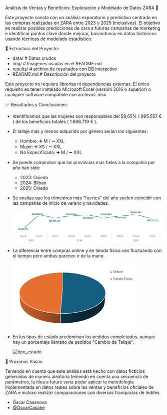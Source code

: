 Análisis de Ventas y Beneficios: Exploración y Modelado de Datos ZARA 👔


Este proyecto consta con un análisis exporatorio y predictivo centrado en las compras realizadas en ZARA
entre 2023 y 2025 (inclusives). El objetivo es realizar posibles predicciones de cara a futuras campañas de marketing
e identificar puntos clave dónde mejorar, basándonos en datos históricos usando técnicas de modelado estadístico.

🗻 Estructura del Proyecto:

-  data/ # Datos crudos
-  img/ # Imágenes usadas en el README.md
-  results/ # archivo de resultados con DB interactivo
-  README.md # Descripción del proyecto

Este proyecto no requiere librerías ni dependencias externas.
El único requisito es tener instalado Microsoft Excel (versión 2016 o superior) o cualquier software compatible con archivos .xlsx.


📈 Resultados y Conclusiones:

- Identificamos que las mujeres son responsables del 59,65% ( 995.557 € ) de los beneficios totales ( 1.668.719 € ).

- El tallaje más y menos adquirido por género serían los siguientes:

    - Hombre: ➕ M / ➖ XXL
    - Mujer: ➕ XS / ➖ XXL
    - No Especificado: ➕ M / ➖ XXL

- Se puede comprobar que las provincias más fieles a la compañía por año han sido:

    - 2023: Oviedo
    - 2024: Bilbao
    - 2025: Oviedo 

- Se analiza que los trimestres más "fuertes" del año suelen coincidir con las campañas de inicio de verano y navidades.

    ![picos_tiempo](img/picos_tiempo.png)

- La diferencia entre compras online y en tienda física van fluctuando con el tiempo pero ambas parecen ir de la mano.

    ![tipo_compra](img/tipo_compra.png)

- En los tipos de estado predominan los pedidos completados, aunque hay un porcentaje llamaito de pedidos "Cambio de Tallaje". 
    
    ![tipo_estado](image.png)


📖 Próximos Pasos:

Teniendo en cuenta que este análisis está hecho con datos fictícios generados de manera aleatória teniendo en cuenta una secuencia de parámetros, la idea a futuro sería poder aplicar la metodología implementada en datos reales sobre las ventas y beneficios oficiales de ZARA e incluso realizar comparaciones con diversas franquicias de Inditex.

- Óscar Casanova
- [@OscarCasahe](https://github.com/OscarCasahe)